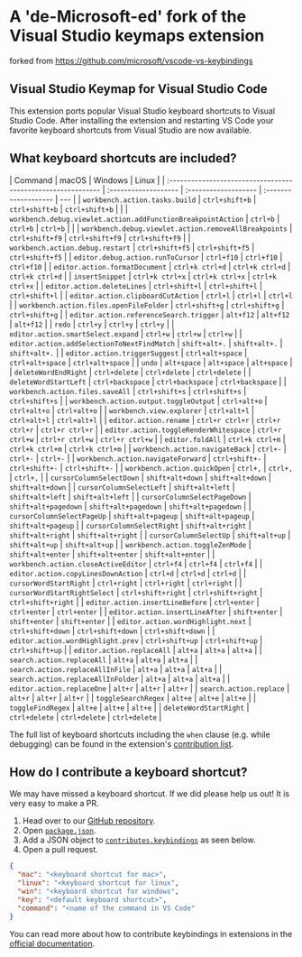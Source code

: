 # A 'de-Microsoft-ed' fork of the Visual Studio keymaps extension

forked from https://github.com/microsoft/vscode-vs-keybindings

## Visual Studio Keymap for Visual Studio Code

This extension ports popular Visual Studio keyboard shortcuts to Visual Studio Code. After installing the extension and restarting VS Code your favorite keyboard shortcuts from Visual Studio are now available.

## What keyboard shortcuts are included?

| Command                                                      | macOS                | Windows              | Linux                |
| :----------------------------------------------------------- | :------------------- | :------------------- | :------------------- | --- |
| `workbench.action.tasks.build`                               | `ctrl+shift+b`       | `ctrl+shift+b`       | `ctrl+shift+b`       |     |
| `workbench.debug.viewlet.action.addFunctionBreakpointAction` | `ctrl+b`             | `ctrl+b`             | `ctrl+b`             |     |
| `workbench.debug.viewlet.action.removeAllBreakpoints`        | `ctrl+shift+f9`      | `ctrl+shift+f9`      | `ctrl+shift+f9`      |
| `workbench.action.debug.restart`                             | `ctrl+shift+f5`      | `ctrl+shift+f5`      | `ctrl+shift+f5`      |
| `editor.debug.action.runToCursor`                            | `ctrl+f10`           | `ctrl+f10`           | `ctrl+f10`           |
| `editor.action.formatDocument`                               | `ctrl+k ctrl+d`      | `ctrl+k ctrl+d`      | `ctrl+k ctrl+d`      |
| `insertSnippet`                                              | `ctrl+k ctrl+x`      | `ctrl+k ctrl+x`      | `ctrl+k ctrl+x`      |
| `editor.action.deleteLines`                                  | `ctrl+shift+l`       | `ctrl+shift+l`       | `ctrl+shift+l`       |
| `editor.action.clipboardCutAction`                           | `ctrl+l`             | `ctrl+l`             | `ctrl+l`             |
| `workbench.action.files.openFileFolder`                      | `ctrl+shift+g`       | `ctrl+shift+g`       | `ctrl+shift+g`       |
| `editor.action.referenceSearch.trigger`                      | `alt+f12`            | `alt+f12`            | `alt+f12`            |
| `redo`                                                       | `ctrl+y`             | `ctrl+y`             | `ctrl+y`             |
| `editor.action.smartSelect.expand`                           | `ctrl+w`             | `ctrl+w`             | `ctrl+w`             |
| `editor.action.addSelectionToNextFindMatch`                  | `shift+alt+.`        | `shift+alt+.`        | `shift+alt+.`        |
| `editor.action.triggerSuggest`                               | `ctrl+alt+space`     | `ctrl+alt+space`     | `ctrl+alt+space`     |
| `undo`                                                       | `alt+space`          | `alt+space`          | `alt+space`          |
| `deleteWordEndRight`                                         | `ctrl+delete`        | `ctrl+delete`        | `ctrl+delete`        |
| `deleteWordStartLeft`                                        | `ctrl+backspace`     | `ctrl+backspace`     | `ctrl+backspace`     |
| `workbench.action.files.saveAll`                             | `ctrl+shift+s`       | `ctrl+shift+s`       | `ctrl+shift+s`       |
| `workbench.action.output.toggleOutput`                       | `ctrl+alt+o`         | `ctrl+alt+o`         | `ctrl+alt+o`         |
| `workbench.view.explorer`                                    | `ctrl+alt+l`         | `ctrl+alt+l`         | `ctrl+alt+l`         |
| `editor.action.rename`                                       | `ctrl+r ctrl+r`      | `ctrl+r ctrl+r`      | `ctrl+r ctrl+r`      |
| `editor.action.toggleRenderWhitespace`                       | `ctrl+r ctrl+w`      | `ctrl+r ctrl+w`      | `ctrl+r ctrl+w`      |
| `editor.foldAll`                                             | `ctrl+k ctrl+m`      | `ctrl+k ctrl+m`      | `ctrl+k ctrl+m`      |
| `workbench.action.navigateBack`                              | `ctrl+-`             | `ctrl+-`             | `ctrl+-`             |
| `workbench.action.navigateForward`                           | `ctrl+shift+-`       | `ctrl+shift+-`       | `ctrl+shift+-`       |
| `workbench.action.quickOpen`                                 | `ctrl+,`             | `ctrl+,`             | `ctrl+,`             |
| `cursorColumnSelectDown`                                     | `shift+alt+down`     | `shift+alt+down`     | `shift+alt+down`     |
| `cursorColumnSelectLeft`                                     | `shift+alt+left`     | `shift+alt+left`     | `shift+alt+left`     |
| `cursorColumnSelectPageDown`                                 | `shift+alt+pagedown` | `shift+alt+pagedown` | `shift+alt+pagedown` |
| `cursorColumnSelectPageUp`                                   | `shift+alt+pageup`   | `shift+alt+pageup`   | `shift+alt+pageup`   |
| `cursorColumnSelectRight`                                    | `shift+alt+right`    | `shift+alt+right`    | `shift+alt+right`    |
| `cursorColumnSelectUp`                                       | `shift+alt+up`       | `shift+alt+up`       | `shift+alt+up`       |
| `workbench.action.toggleZenMode`                             | `shift+alt+enter`    | `shift+alt+enter`    | `shift+alt+enter`    |
| `workbench.action.closeActiveEditor`                         | `ctrl+f4`            | `ctrl+f4`            | `ctrl+f4`            |
| `editor.action.copyLinesDownAction`                          | `ctrl+d`             | `ctrl+d`             | `ctrl+d`             |
| `cursorWordStartRight`                                       | `ctrl+right`         | `ctrl+right`         | `ctrl+right`         |
| `cursorWordStartRightSelect`                                 | `ctrl+shift+right`   | `ctrl+shift+right`   | `ctrl+shift+right`   |
| `editor.action.insertLineBefore`                             | `ctrl+enter`         | `ctrl+enter`         | `ctrl+enter`         |
| `editor.action.insertLineAfter`                              | `shift+enter`        | `shift+enter`        | `shift+enter`        |
| `editor.action.wordHighlight.next`                           | `ctrl+shift+down`    | `ctrl+shift+down`    | `ctrl+shift+down`    |
| `editor.action.wordHighlight.prev`                           | `ctrl+shift+up`      | `ctrl+shift+up`      | `ctrl+shift+up`      |
| `editor.action.replaceAll`                                   | `alt+a`              | `alt+a`              | `alt+a`              |
| `search.action.replaceAll`                                   | `alt+a`              | `alt+a`              | `alt+a`              |
| `search.action.replaceAllInFile`                             | `alt+a`              | `alt+a`              | `alt+a`              |
| `search.action.replaceAllInFolder`                           | `alt+a`              | `alt+a`              | `alt+a`              |
| `editor.action.replaceOne`                                   | `alt+r`              | `alt+r`              | `alt+r`              |
| `search.action.replace`                                      | `alt+r`              | `alt+r`              | `alt+r`              |
| `toggleSearchRegex`                                          | `alt+e`              | `alt+e`              | `alt+e`              |
| `toggleFindRegex`                                            | `alt+e`              | `alt+e`              | `alt+e`              |
| `deleteWordStartRight`                                       | `ctrl+delete`        | `ctrl+delete`        | `ctrl+delete`        |

The full list of keyboard shortcuts including the `when` clause (e.g. while debugging) can be found in the extension's [contribution list](https://github.com/microsoft/vscode-vs-keybindings/blob/bf87aaa88a7e50e4c316ce3f4fe703c4443366ce/package.json#L26).

## How do I contribute a keyboard shortcut?

We may have missed a keyboard shortcut. If we did please help us out! It is very easy to make a PR.

1. Head over to our [GitHub repository](https://github.com/Microsoft/vscode-vs-keybindings).
2. Open [`package.json`](https://github.com/Microsoft/vscode-vs-keybindings/blob/main/package.json).
3. Add a JSON object to [`contributes.keybindings`](https://github.com/Microsoft/vscode-vs-keybindings/blob/main/package.json#L26) as seen below.
4. Open a pull request.

```json
{
  "mac": "<keyboard shortcut for mac>",
  "linux": "<keyboard shortcut for linux",
  "win": "<keyboard shortcut for windows",
  "key": "<default keyboard shortcut>",
  "command": "<name of the command in VS Code"
}
```

You can read more about how to contribute keybindings in extensions in the [official documentation](http://code.visualstudio.com/docs/extensionAPI/extension-points#_contributeskeybindings).
